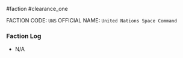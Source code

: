#faction #clearance_one 

FACTION CODE: `UNS`
OFFICIAL NAME: `United Nations Space Command`

### Faction Log
 - N/A